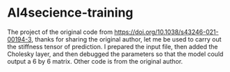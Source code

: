 # AI4secience-training
The project of the original code from https://doi.org/10.1038/s43246-021-00194-3, thanks for sharing the original author, let me be used to carry out the stiffness tensor of prediction. 
I prepared the input file, then added the Cholesky layer, and then debugged the parameters so that the model could output a 6 by 6 matrix. Other code is from the original author.

